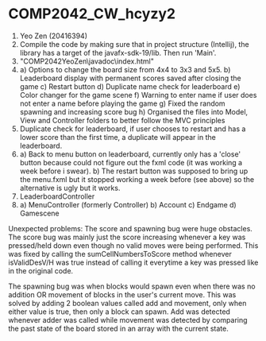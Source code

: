 # COMP2042_CW_hcyzy2
1. Yeo Zen (20416394)
2. Compile the code by making sure that in project structure (Intellij), the library has a target of the javafx-sdk-19/lib. Then run 'Main'.
3. "COMP2042YeoZen\javadoc\index.html"
4. a) Options to change the board size from 4x4 to 3x3 and 5x5.
   b) Leaderboard display with permanent scores saved after closing the game
   c) Restart button
   d) Duplicate name check for leaderboard
   e) Color changer for the game scene
   f) Warning to enter name if user does not enter a name before playing the game
   g) Fixed the random spawning and increasing score bug
   h) Organised the files into Model, View and Controller folders to better follow the MVC principles
5. Duplicate check for leaderboard, if user chooses to restart and has a lower score than the first time, a duplicate will appear in the leaderboard.
6. a) Back to menu button on leaderboard, currently only has a 'close' button because could not
      figure out the fxml code (it was working a week before i swear).
   b) The restart button was supposed to bring up the menu.fxml but it stopped working a week before (see above) so the alternative is ugly but it works.
7. LeaderboardController
8. a) MenuController (formerly Controller)
   b) Account
   c) Endgame
   d) Gamescene
   
Unexpected problems:
The score and spawning bug were huge obstacles. The score bug was mainly just the score increasing whenever a key was pressed/held down even though no valid moves 
were being performed. This was fixed by calling the sumCellNumbersToScore method whenever isValidDesV/H was true instead of calling it everytime a key was pressed 
like in the original code.

The spawning bug was when blocks would spawn even when there was no addition OR movement of blocks in the user's current move. This was solved by adding 2 boolean 
values called add and movement, only when either value is true, then only a block can spawn. Add was detected whenever adder was called while movement was detected 
by comparing the past state of the board stored in an array with the current state. 
